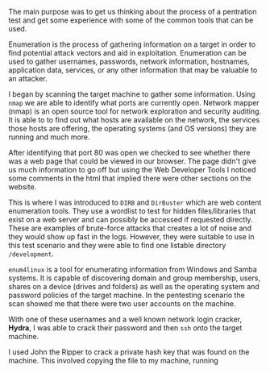 The main purpose was to get us thinking about the process of a pentration test and get some experience with some of the common tools that can be used. 

Enumeration is the process of gathering information on a target in order to find potential attack vectors and aid in exploitation. Enumeration can be used to gather usernames, passwords, network information, hostnames, application data, services, or any other information that may be valuable to an attacker.

I began by scanning the target machine to gather some information. Using `nmap` we are able to identify what ports are currently open. Network mapper (nmap) is an open source tool for network exploration and security auditing. It is able to to find out what hosts are available on the network, the services those hosts are offering, the operating systems (and OS versions) they are running and much more. 

After identifying that port 80 was open we checked to see whether there was a web page that could be viewed in our browser. The page didn't give us much information to go off but using the Web Developer Tools I noticed some comments in the html that implied there were other sections on the website.

This is where I was introduced to `DIRB` and `DirBuster` which are web content enumeration tools. They use a wordlist to test for hidden files/libraries that exist on a web server and can possibly be accessed if requested directly. These are examples of brute-force attacks that creates a lot of noise and they would show up fast in the logs. However, they were suitable to use in this test scenario and they were able to find one listable directory `/development`.

`enum4linux` is a tool for enumerating information from Windows and Samba systems. It is capable of discovering domain and group membership, users, shares on a device (drives and folders) as well as the operating system and password policies of the target machine. In the pentesting scenario the scan showed me that there were two user accounts on the machine. 

With one of these usernames and a well known network login cracker, **Hydra**, I was able to crack their password and then `ssh` onto the target machine. 

I used John the Ripper to crack a private hash key that was found on the machine. This involved copying the file to my machine, running 

